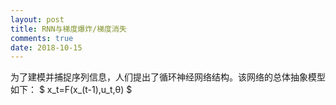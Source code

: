 ```yaml
---
layout: post
title: RNN与梯度爆炸/梯度消失
comments: true
date: 2018-10-15
---
```


为了建模并捕捉序列信息，人们提出了循环神经网络结构。该网络的总体抽象模型如下：
$ x_t=F(x_(t-1),u_t,θ) $